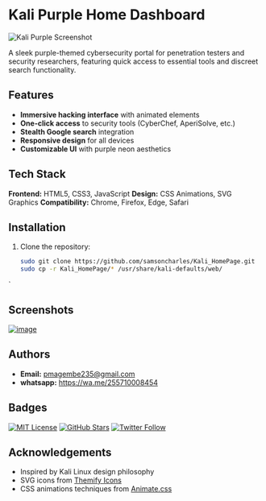 # Kali Purple Home Dashboard

![Kali Purple Screenshot](screenshot.png)

A sleek purple-themed cybersecurity portal for penetration testers and security researchers, featuring quick access to essential tools and discreet search functionality.

## Features

-   **Immersive hacking interface** with animated elements
-   **One-click access** to security tools (CyberChef, AperiSolve, etc.)
-   **Stealth Google search** integration
-   **Responsive design** for all devices
-   **Customizable UI** with purple neon aesthetics

## Tech Stack

**Frontend:** HTML5, CSS3, JavaScript
**Design:** CSS Animations, SVG Graphics
**Compatibility:** Chrome, Firefox, Edge, Safari


## Installation

1.  Clone the repository:

    ```bash
    sudo git clone https://github.com/samsoncharles/Kali_HomePage.git
    sudo cp -r Kali_HomePage/* /usr/share/kali-defaults/web/
    
    ```

`





## Screenshots

<a href='https://postimg.cc/G4VG72Ks' target='_blank'><img src='https://i.imgur.com/JVpW0lM.png' border='0' alt='image'/></a></a>

## Authors

-   [](https://github.com/Samson235)
    **Email:** pmagembe235@gmail.com
- **whatsapp:** https://wa.me/255710008454
    

## Badges

[![MIT License](https://img.shields.io/badge/License-MIT-green.svg)](https://choosealicense.com/licenses/mit/)
[![GitHub Stars](https://img.shields.io/github/stars/Samson235/kali-purple?style=social)](https://github.com/Samson235/kali-purple)
[![Twitter Follow](https://img.shields.io/twitter/follow/YourHandle?style=social)](https://twitter.com/YourHandle)

## Acknowledgements

-   Inspired by Kali Linux design philosophy
-   SVG icons from [Themify Icons](https://themify.me/themify-icons)
-   CSS animations techniques from [Animate.css](https://animate.style/)
